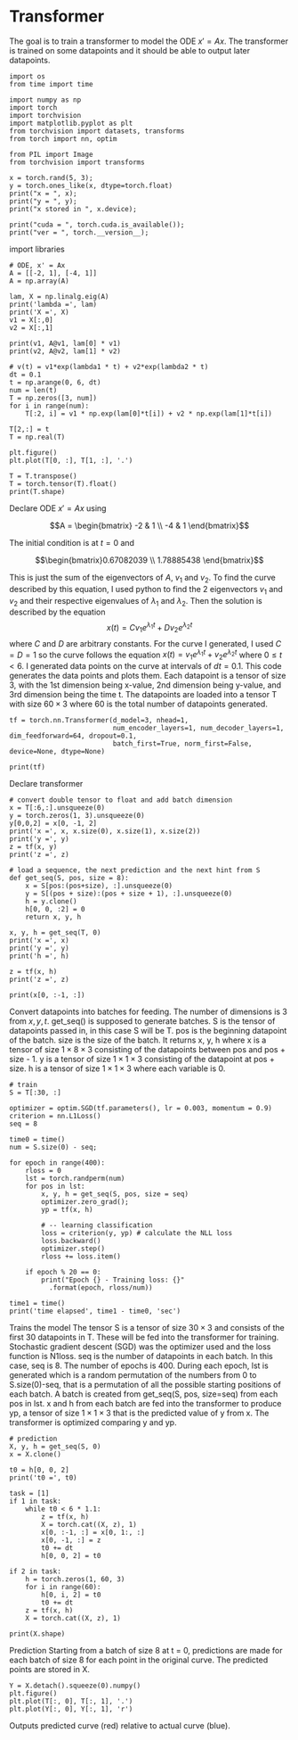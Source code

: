 # Transformer
The goal is to train a transformer to model the ODE $x' = Ax$. The transformer is trained on some datapoints and it should be able to output later datapoints.
```
import os
from time import time

import numpy as np
import torch
import torchvision
import matplotlib.pyplot as plt
from torchvision import datasets, transforms
from torch import nn, optim

from PIL import Image
from torchvision import transforms

x = torch.rand(5, 3);
y = torch.ones_like(x, dtype=torch.float)
print("x = ", x);
print("y = ", y);
print("x stored in ", x.device);

print("cuda = ", torch.cuda.is_available());
print("ver = ", torch.__version__);
```
import libraries
```
# ODE, x' = Ax
A = [[-2, 1], [-4, 1]]
A = np.array(A) 

lam, X = np.linalg.eig(A)
print('lambda =', lam)
print('X =', X)
v1 = X[:,0]
v2 = X[:,1]

print(v1, A@v1, lam[0] * v1)
print(v2, A@v2, lam[1] * v2)

# v(t) = v1*exp(lambda1 * t) + v2*exp(lambda2 * t)
dt = 0.1
t = np.arange(0, 6, dt)
num = len(t)
T = np.zeros([3, num])
for i in range(num):
    T[:2, i] = v1 * np.exp(lam[0]*t[i]) + v2 * np.exp(lam[1]*t[i])

T[2,:] = t
T = np.real(T)

plt.figure()
plt.plot(T[0, :], T[1, :], '.')

T = T.transpose()
T = torch.tensor(T).float()
print(T.shape)
```
Declare ODE $x' = Ax$ using 
```math
A = \begin{bmatrix} -2 & 1 \\ -4 & 1 \end{bmatrix}
```
The initial condition is at $t=0$ and 
```math
\begin{bmatrix}0.67082039 \\ 1.78885438 \end{bmatrix}
```
This is just the sum of the eigenvectors of $A$, $v_1$ and $v_2$.
To find the curve described by this equation, I used python to find the 2 eigenvectors $v_1$ and $v_2$ and their respective eigenvalues of $\lambda_1$ and $\lambda_2$. Then the solution is described by the equation $$x(t) = Cv_1e^{\lambda_1 t} + Dv_2e^{\lambda_2 t}$$ where $C$ and $D$ are arbitrary constants. For the curve I generated, I used $C=D=1$ so the curve follows the equation $x(t) = v_1e^{\lambda_1 t} + v_2e^{\lambda_2 t}$ where $0 \leq t < 6$. I generated data points on the curve at intervals of $dt = 0.1$. This code generates the data points and plots them. Each datapoint is a tensor of size 3, with the 1st dimension being x-value, 2nd dimension being y-value, and 3rd dimension being the time t. The datapoints are loaded into a tensor T with size $60\times3$ where $60$ is the total number of datapoints generated.

```
tf = torch.nn.Transformer(d_model=3, nhead=1, 
                          num_encoder_layers=1, num_decoder_layers=1, dim_feedforward=64, dropout=0.1,
                          batch_first=True, norm_first=False, device=None, dtype=None)

print(tf)
```
Declare transformer
```
# convert double tensor to float and add batch dimension
x = T[:6,:].unsqueeze(0)
y = torch.zeros(1, 3).unsqueeze(0)
y[0,0,2] = x[0, -1, 2]
print('x =', x, x.size(0), x.size(1), x.size(2))
print('y =', y)
z = tf(x, y)
print('z =', z)

# load a sequence, the next prediction and the next hint from S
def get_seq(S, pos, size = 8):
    x = S[pos:(pos+size), :].unsqueeze(0)
    y = S[(pos + size):(pos + size + 1), :].unsqueeze(0)
    h = y.clone()
    h[0, 0, :2] = 0
    return x, y, h

x, y, h = get_seq(T, 0)
print('x =', x)
print('y =', y)
print('h =', h)

z = tf(x, h)
print('z =', z)

print(x[0, :-1, :])
```
Convert datapoints into batches for feeding. The number of dimensions is $3$ from $x, y, t$.
get_seq() is supposed to generate batches. S is the tensor of datapoints passed in, in this case S will be T. pos is the beginning datapoint of the batch. size is the size of the batch. It returns x, y, h where x is a tensor of size $1\times 8 \times 3$ consisting of the datapoints between pos and pos + size - 1. y is a tensor of size $1 \times 1 \times 3$ consisting of the datapoint at pos + size. h is a tensor of size $1\times 1\times 3$ where each variable is 0.
```
# train
S = T[:30, :]

optimizer = optim.SGD(tf.parameters(), lr = 0.003, momentum = 0.9)
criterion = nn.L1Loss()
seq = 8

time0 = time()
num = S.size(0) - seq;

for epoch in range(400):
    rloss = 0
    lst = torch.randperm(num)
    for pos in lst:
        x, y, h = get_seq(S, pos, size = seq)
        optimizer.zero_grad();
        yp = tf(x, h)
        
        # -- learning classification
        loss = criterion(y, yp) # calculate the NLL loss
        loss.backward()
        optimizer.step()
        rloss += loss.item()
        
    if epoch % 20 == 0:
        print("Epoch {} - Training loss: {}"
          .format(epoch, rloss/num))
    
time1 = time()
print('time elapsed', time1 - time0, 'sec')
```
Trains the model
The tensor S is a tensor of size $30\times 3$ and consists of the first 30 datapoints in T. These will be fed into the transformer for training. Stochastic gradient descent (SGD) was the optimizer used and the loss function is N1loss. seq is the number of datapoints in each batch. In this case, seq is 8. The number of epochs is 400. During each epoch, lst is generated which is a random permutation of the numbers from 0 to S.size(0)-seq, that is a permutation of all the possible starting positions of each batch. A batch is created from get_seq(S, pos, size=seq) from each pos in lst. x and h from each batch are fed into the transformer to produce yp, a tensor of size $1\times 1 \times 3$ that is the predicted value of y from x. The transformer is optimized comparing y and yp.
```
# prediction
X, y, h = get_seq(S, 0)
x = X.clone()

t0 = h[0, 0, 2]
print('t0 =', t0)

task = [1]
if 1 in task:
    while t0 < 6 * 1.1:
        z = tf(x, h)
        X = torch.cat((X, z), 1)
        x[0, :-1, :] = x[0, 1:, :]
        x[0, -1, :] = z
        t0 += dt
        h[0, 0, 2] = t0

if 2 in task:
    h = torch.zeros(1, 60, 3)
    for i in range(60):
        h[0, i, 2] = t0
        t0 += dt
    z = tf(x, h)
    X = torch.cat((X, z), 1)

print(X.shape)
```
Prediction
Starting from a batch of size 8 at t = 0, predictions are made for each batch of size 8 for each point in the original curve. The predicted points are stored in X.
```
Y = X.detach().squeeze(0).numpy()
plt.figure()
plt.plot(T[:, 0], T[:, 1], '.')
plt.plot(Y[:, 0], Y[:, 1], 'r')
```
Outputs predicted curve (red) relative to actual curve (blue).
